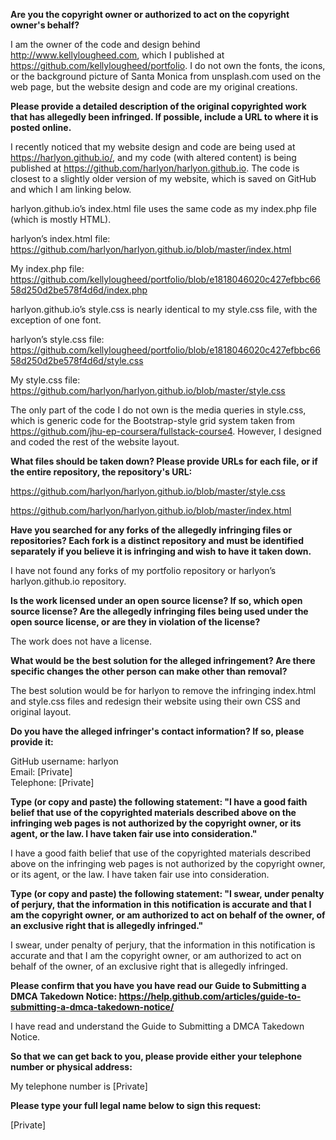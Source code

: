 **Are you the copyright owner or authorized to act on the copyright owner's behalf?**

I am the owner of the code and design behind http://www.kellylougheed.com, which I published at https://github.com/kellylougheed/portfolio. I do not own the fonts, the icons, or the background picture of Santa Monica from unsplash.com used on the web page, but the website design and code are my original creations.

**Please provide a detailed description of the original copyrighted work that has allegedly been infringed. If possible, include a URL to where it is posted online.**

I recently noticed that my website design and code are being used at https://harlyon.github.io/, and my code (with altered content) is being published at https://github.com/harlyon/harlyon.github.io. The code is closest to a slightly older version of my website, which is saved on GitHub and which I am linking below.

harlyon.github.io’s index.html file uses the same code as my index.php file (which is mostly HTML).

harlyon’s index.html file: https://github.com/harlyon/harlyon.github.io/blob/master/index.html

My index.php file: https://github.com/kellylougheed/portfolio/blob/e1818046020c427efbbc6658d250d2be578f4d6d/index.php

harlyon.github.io’s style.css is nearly identical to my style.css file, with the exception of one font.

harlyon’s style.css file: https://github.com/kellylougheed/portfolio/blob/e1818046020c427efbbc6658d250d2be578f4d6d/style.css

My style.css file: https://github.com/harlyon/harlyon.github.io/blob/master/style.css

The only part of the code I do not own is the media queries in style.css, which is generic code for the Bootstrap-style grid system taken from https://github.com/jhu-ep-coursera/fullstack-course4. However, I designed and coded the rest of the website layout.

**What files should be taken down? Please provide URLs for each file, or if the entire repository, the repository's URL:**

https://github.com/harlyon/harlyon.github.io/blob/master/style.css

https://github.com/harlyon/harlyon.github.io/blob/master/index.html

**Have you searched for any forks of the allegedly infringing files or repositories? Each fork is a distinct repository and must be identified separately if you believe it is infringing and wish to have it taken down.**

I have not found any forks of my portfolio repository or harlyon’s harlyon.github.io repository.

**Is the work licensed under an open source license? If so, which open source license? Are the allegedly infringing files being used under the open source license, or are they in violation of the license?**

The work does not have a license.

**What would be the best solution for the alleged infringement? Are there specific changes the other person can make other than removal?**

The best solution would be for harlyon to remove the infringing index.html and style.css files and redesign their website using their own CSS and original layout.

**Do you have the alleged infringer's contact information? If so, please provide it:**

GitHub username: harlyon  
Email: [Private]  
Telephone: [Private]

**Type (or copy and paste) the following statement: "I have a good faith belief that use of the copyrighted materials described above on the infringing web pages is not authorized by the copyright owner, or its agent, or the law. I have taken fair use into consideration."**

I have a good faith belief that use of the copyrighted materials described above on the infringing web pages is not authorized by the copyright owner, or its agent, or the law. I have taken fair use into consideration.

**Type (or copy and paste) the following statement: "I swear, under penalty of perjury, that the information in this notification is accurate and that I am the copyright owner, or am authorized to act on behalf of the owner, of an exclusive right that is allegedly infringed."**

I swear, under penalty of perjury, that the information in this notification is accurate and that I am the copyright owner, or am authorized to act on behalf of the owner, of an exclusive right that is allegedly infringed.

**Please confirm that you have you have read our Guide to Submitting a DMCA Takedown Notice: https://help.github.com/articles/guide-to-submitting-a-dmca-takedown-notice/**

I have read and understand the Guide to Submitting a DMCA Takedown Notice.

**So that we can get back to you, please provide either your telephone number or physical address:**

My telephone number is [Private]

**Please type your full legal name below to sign this request:**

[Private]
